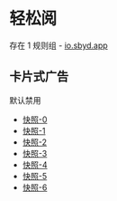 # 轻松阅

存在 1 规则组 - [io.sbyd.app](/src/apps/io.sbyd.app.ts)

## 卡片式广告

默认禁用

- [快照-0](https://i.gkd.li/import/13274336)
- [快照-1](https://i.gkd.li/import/13302326)
- [快照-2](https://i.gkd.li/import/13313576)
- [快照-3](https://i.gkd.li/import/13313624)
- [快照-4](https://i.gkd.li/import/13313576)
- [快照-5](https://i.gkd.li/import/12925052)
- [快照-6](https://i.gkd.li/import/12925095)
